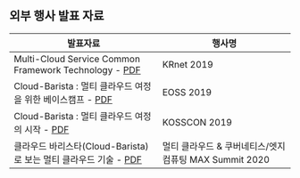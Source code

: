 ## 외부 행사 발표 자료

발표자료 | 행사명
--------------------------------- | ---------------------------------
Multi-Cloud Service Common Framework Technology - [PDF](https://github.com/cloud-barista/docs/blob/master/presentation/files/[KRnet2019]-Multi-Cloud_Service_Common_Framework_Technology.pdf) | KRnet 2019
Cloud-Barista : 멀티 클라우드 여정을 위한 베이스캠프 - [PDF](https://github.com/cloud-barista/docs/blob/master/presentation/files/[EOSS-2019]-멀티_클라우드_여정을_위한_베이스캠프.pdf) | EOSS 2019
Cloud-Barista : 멀티 클라우드 여정의 시작 - [PDF](https://github.com/cloud-barista/docs/blob/master/presentation/files/[KOSSCON-2019]-Cloud-Barista-멀티클라우드_여정의_시작.pdf) | KOSSCON 2019
클라우드 바리스타(Cloud-Barista)로 보는 멀티 클라우드 기술 - [PDF](https://github.com/cloud-barista/docs/blob/master/presentation/files/[KOSSCON-2019]-Cloud-Barista-멀티클라우드_여정의_시작.pdf) | 멀티 클라우드 & 쿠버네티스/엣지 컴퓨팅 MAX Summit 2020
